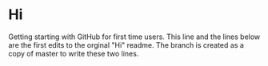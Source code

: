 # Hi
Getting starting with GitHub for first time users.
This line and the lines below are the first edits to the orginal "Hi" readme.
The branch is created as a copy of  master to write these two lines.
